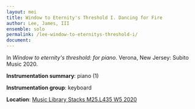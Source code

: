 ```yaml
---
layout: mei
title: Window to Eternity's Threshold I. Dancing for Fire 
author: Lee, James, III
ensemble: solo
permalink: /lee-window-to-eternitys-threshold-i/
document: 
---
```


In *Window to eternity's threshold: for piano.* Verona, New Jersey: Subito Music 2020.

**Instrumentation summary**: piano (1)

**Instrumentation group**: keyboard

**Location**: <a href="https://tufts.primo.exlibrisgroup.com/permalink/01TUN_INST/1kc9gia/alma991018306188103851" target="_blank">Music Library Stacks M25.L435 W5 2020</a>